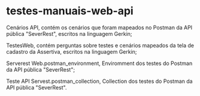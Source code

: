 # testes-manuais-web-api

Cenários API, contém os cenários que foram mapeados no Postman da API pública "SeverRest", escritos na linguagem Gerkin;

TestesWeb, contém perguntas sobre testes e cenários mapeados da tela de cadastro da Assertiva, escritos na linguagem Gerkin;

Serverest Web.postman_environment, Enviromment dos testes do Postman da API pública "SeverRest";

Teste API Servest.postman_collection, Collection dos testes do Postman da API pública "SeverRest".
